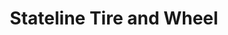 ---
title: "Stateline Tire and Wheel"
url: /parker-amat-kuhwely/stateline-tire-and-wheel/
shop: tyres
---